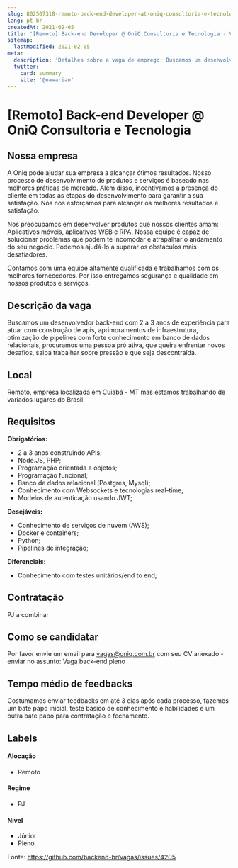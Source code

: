 ```yaml
---
slug: 802507318-remoto-back-end-developer-at-oniq-consultoria-e-tecnologia
lang: pt-br
createdAt: 2021-02-05
title: '[Remoto] Back-end Developer @ OniQ Consultoria e Tecnologia - Vaga de Emprego'
sitemap:
  lastModified: 2021-02-05
meta:
  description: 'Detalhes sobre a vaga de emprego: Buscamos um desenvolvedor back-end com 2 a 3 anos de experiência para atuar com construção de apis, aprimoramentos de infraestrutura, otimização de pipelines com forte conhecimento em banco de dados relacionais, procuramos uma pessoa pró ativa, que queira enfrentar novos desafios, saiba trabalhar sobre pressão e que seja descontraída.'
  twitter:
    card: summary
    site: '@nawarian'
---
```


# [Remoto] Back-end Developer @ OniQ Consultoria e Tecnologia

<!--
==================================================
Caso a vaga for remoto durante a pandemia informar no texto "Remoto durante o covid"
==================================================
-->
<!-- 
==================================================
POR FAVOR, SÓ POSTE SE A VAGA FOR PARA BACK-END!

Não faça distinção de gênero no título da vaga.

Use: "Back-End Developer" ao invés de 
"Desenvolvedor Back-End" \o/

Exemplo: `[São Paulo] Back-End Developer @ NOME DA EMPRESA`
==================================================
-->
<!--
==================================================
Caso a vaga for remoto durante a pandemia deixar a linha abaixo
==================================================
-->

## Nossa empresa

A Oniq pode ajudar sua empresa a alcançar ótimos resultados. Nosso processo de desenvolvimento de produtos e serviços é baseado nas melhores práticas de mercado. Além disso, incentivamos a presença do cliente em todas as etapas do desenvolvimento para garantir a sua satisfação. Nós nos esforçamos para alcançar os melhores resultados e satisfação.

Nos preocupamos em desenvolver produtos que nossos clientes amam: Aplicativos móveis, aplicativos WEB e RPA. Nossa equipe é capaz de solucionar problemas que podem te incomodar e atrapalhar o andamento do seu negócio. Podemos ajudá-lo a superar os obstáculos mais desafiadores.

Contamos com uma equipe altamente qualificada e trabalhamos com os melhores fornecedores. Por isso entregamos segurança e qualidade em nossos produtos e serviços.

## Descrição da vaga

Buscamos um desenvolvedor back-end com 2 a 3 anos de experiência para atuar com construção de apis, aprimoramentos de infraestrutura, otimização de pipelines com forte conhecimento em banco de dados relacionais, procuramos uma pessoa pró ativa, que queira enfrentar novos desafios, saiba trabalhar sobre pressão e que seja descontraída.

## Local

Remoto, empresa localizada em Cuiabá - MT mas estamos trabalhando de variados lugares do Brasil

## Requisitos

**Obrigatórios:**
- 2 a 3 anos construindo APIs;
- Node.JS, PHP;
- Programação orientada a objetos;
- Programação funcional;
- Banco de dados relacional (Postgres, Mysql);
- Conhecimento com Websockets e tecnologias real-time;
- Modelos de autenticação usando JWT;

**Desejáveis:**
- Conhecimento de serviços de nuvem (AWS);
- Docker e containers;
- Python;
- Pipelines de integração;

**Diferenciais:**
- Conhecimento com testes unitários/end to end;

## Contratação

PJ a combinar

## Como se candidatar

Por favor envie um email para vagas@oniq.com.br com seu CV anexado - enviar no assunto: Vaga back-end pleno

## Tempo médio de feedbacks

Costumamos enviar feedbacks em até 3 dias após cada processo, fazemos um bate papo inicial, teste básico de conhecimento e habilidades e um outra bate papo para contratação e fechamento.

## Labels
<!-- retire os labels que não fazem sentido à vaga -->

#### Alocação
- Remoto

#### Regime
- PJ

#### Nível
- Júnior
- Pleno




Fonte: https://github.com/backend-br/vagas/issues/4205